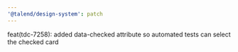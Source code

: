 ```yaml
---
'@talend/design-system': patch
---
```


feat(tdc-7258): added data-checked attribute so automated tests can select the checked card
